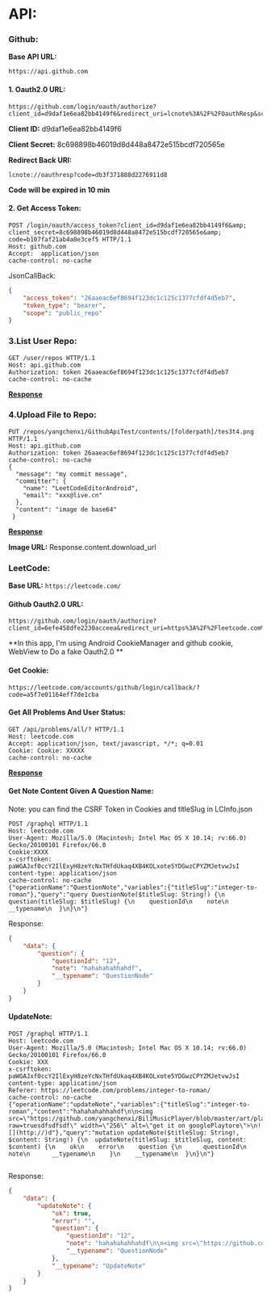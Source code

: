 # API:

### Github:

**Base API URL:**

``https://api.github.com``

#### 1. Oauth2.0 URL:

```
https://github.com/login/oauth/authorize?client_id=d9daf1e6ea82bb4149f6&redirect_uri=lcnote%3A%2F%2FOauthResp&scope=public_repo&response_type=token&response_mode=form_post
```

**Client ID:** d9daf1e6ea82bb4149f6

**Client Secret:** 8c698898b46019d8d448a8472e515bcdf720565e

**Redirect Back URI:**
```
lcnote://oauthresp?code=db3f371888d2276911d8
```

**Code will be expired in 10 min**

#### 2. Get Access Token:

```
POST /login/oauth/access_token?client_id=d9daf1e6ea82bb4149f6&amp; client_secret=8c698898b46019d8d448a8472e515bcdf720565e&amp; code=b107faf21ab4a0e3cef5 HTTP/1.1
Host: github.com
Accept:  application/json
cache-control: no-cache
```

JsonCallBack:

```json
{
    "access_token": "26aaeac6ef8694f123dc1c125c1377cfdf4d5eb7",
    "token_type": "bearer",
    "scope": "public_repo"
}
```

### 3.List User Repo:

```
GET /user/repos HTTP/1.1
Host: api.github.com
Authorization: token 26aaeac6ef8694f123dc1c125c1377cfdf4d5eb7
cache-control: no-cache
```

**[Response](./lsRepoCallBack.json)**

### 4.Upload File to Repo:

```
PUT /repos/yangchenxi/GithubApiTest/contents/[folderpath]/tes3t4.png HTTP/1.1
Host: api.github.com
Authorization: token 26aaeac6ef8694f123dc1c125c1377cfdf4d5eb7
cache-control: no-cache
{
  "message": "my commit message",
  "committer": {
    "name": "LeetCodeEditorAndroid",
    "email": "xxx@live.cn"
  },
  "content": "image de base64"
 }
```

**[Response](./upFileResponse.json)**

**Image URL:** Response.content.download_url


### LeetCode:

**Base URL:** `https://leetcode.com/`

#### Github Oauth2.0 URL:
```
https://github.com/login/oauth/authorize?client_id=6efe458dfe2230acceea&redirect_uri=https%3A%2F%2Fleetcode.com%2Faccounts%2Fgithub%2Flogin%2Fcallback%2F&scope=user%3Aemail&response_type=code
```
**In this app, I'm using Android CookieManager and github cookie, WebView to Do a fake Oauth2.0 **

#### Get Cookie:

``https://leetcode.com/accounts/github/login/callback/?code=a5f7e01164eff7de1cba``

#### Get All Problems And User Status:

```
GET /api/problems/all/? HTTP/1.1
Host: leetcode.com
Accept: application/json, text/javascript, */*; q=0.01
Cookie: Cookie: XXXXX
cache-control: no-cache
```

**[Response](./LCInfo.json)**

#### Get Note Content Given A Question Name:

Note: you can find the CSRF Token in Cookies and titleSlug in LCInfo.json

```
POST /graphql HTTP/1.1
Host: leetcode.com
User-Agent: Mozilla/5.0 (Macintosh; Intel Mac OS X 10.14; rv:66.0) Gecko/20100101 Firefox/66.0
Cookie:XXXX
x-csrftoken: paWGAJxf0ccY2IlExyH8zeYcNxTHfdUkaq4XB4KOLxote5YDGwzCPYZMJetvwJsI
content-type: application/json
cache-control: no-cache
{"operationName":"QuestionNote","variables":{"titleSlug":"integer-to-roman"},"query":"query QuestionNote($titleSlug: String!) {\n  question(titleSlug: $titleSlug) {\n    questionId\n    note\n    __typename\n  }\n}\n"}
```

Response:

```json
{
    "data": {
        "question": {
            "questionId": "12",
            "note": "hahahahahhahdf",
            "__typename": "QuestionNode"
        }
    }
}
```

#### UpdateNote:

```
POST /graphql HTTP/1.1
Host: leetcode.com
User-Agent: Mozilla/5.0 (Macintosh; Intel Mac OS X 10.14; rv:66.0) Gecko/20100101 Firefox/66.0
Cookie: XXX
x-csrftoken: paWGAJxf0ccY2IlExyH8zeYcNxTHfdUkaq4XB4KOLxote5YDGwzCPYZMJetvwJsI
content-type: application/json
Referer: https://leetcode.com/problems/integer-to-roman/
cache-control: no-cache
{"operationName":"updateNote","variables":{"titleSlug":"integer-to-roman","content":"hahahahahhahdf\n\n<img src=\"https://github.com/yangchenxi/BiliMusicPlayer/blob/master/art/playstore.png?raw=truesdfsdfsdf\" width=\"256\" alt=\"get it on googlePlaytore\">\n![](http://)d"},"query":"mutation updateNote($titleSlug: String!, $content: String!) {\n  updateNote(titleSlug: $titleSlug, content: $content) {\n    ok\n    error\n    question {\n      questionId\n      note\n      __typename\n    }\n    __typename\n  }\n}\n"}


```

Response:

```json
{
    "data": {
        "updateNote": {
            "ok": true,
            "error": "",
            "question": {
                "questionId": "12",
                "note": "hahahahahhahdf\n\n<img src=\"https://github.com/yangchenxi/BiliMusicPlayer/blob/master/art/playstore.png?raw=true\" width=\"256\" alt=\"get it on googlePlaytore\">\n![](http://)d",
                "__typename": "QuestionNode"
            },
            "__typename": "UpdateNote"
        }
    }
}
```
